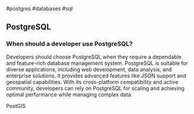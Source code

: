 #postgres 
#databases 
#sql 

## PostgreSQL

### **When should a developer use PostgreSQL?**

Developers should choose PostgreSQL when they require a dependable and feature-rich database management system. PostgreSQL is suitable for diverse applications, including web development, data analysis, and enterprise solutions. It provides advanced features like JSON support and geospatial capabilities. With its cross-platform compatibility and active community, developers can rely on PostgreSQL for scaling and achieving optimal performance while managing complex data.

PostGIS